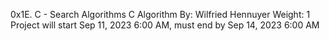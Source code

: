 0x1E. C - Search Algorithms
C
Algorithm
By: Wilfried Hennuyer
Weight: 1
Project will start Sep 11, 2023 6:00 AM, must end by Sep 14, 2023 6:00 AM
